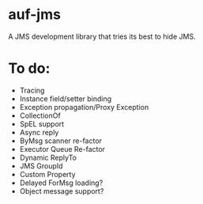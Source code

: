 # auf-jms
A JMS development library that tries its best to hide JMS.

# To do:
* Tracing
* Instance field/setter binding
* Exception propagation/Proxy Exception
* CollectionOf
* SpEL support
* Async reply
* ByMsg scanner re-factor
* Executor Queue Re-factor
* Dynamic ReplyTo
* JMS GroupId
* Custom Property
* Delayed ForMsg loading?
* Object message support?
